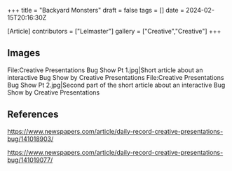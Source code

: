 +++
title = "Backyard Monsters"
draft = false
tags = []
date = 2024-02-15T20:16:30Z

[Article]
contributors = ["Lelmaster"]
gallery = ["Creative","Creative"]
+++
## Images ##
<gallery>
File:Creative Presentations Bug Show Pt 1.jpg|Short article about an interactive Bug Show by Creative Presentations
File:Creative Presentations Bug Show Pt 2.jpg|Second part of the short article about an interactive Bug Show by Creative Presentations
</gallery>

## References ##
https://www.newspapers.com/article/daily-record-creative-presentations-bug/141018903/

https://www.newspapers.com/article/daily-record-creative-presentations-bug/141019077/
